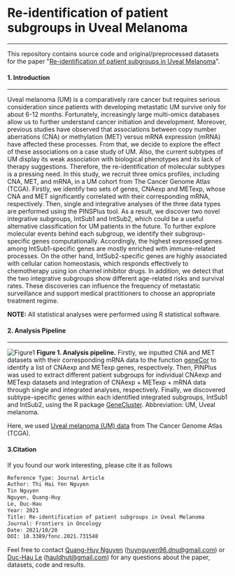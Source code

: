 # Re-identification of patient subgroups in Uveal Melanoma
---
This repository contains source code and original/preprocessed datasets for the paper "[Re-identification of patient subgroups in Uveal Melanoma](https://www.frontiersin.org/articles/10.3389/fonc.2021.731548/full)". 
#### 1. Introduction
---
Uveal melanoma (UM) is a comparatively rare cancer but requires serious consideration since patients with developing metastatic UM survive only for about 6-12 months. Fortunately, increasingly large multi-omics databases allow us to further understand cancer initiation and development. Moreover, previous studies have observed that associations between copy number aberrations (CNA) or methylation (MET) versus mRNA expression (mRNA) have affected these processes. From that, we decide to explore the effect of these associations on a case study of UM. Also, the current subtypes of UM display its weak association with biological phenotypes and its lack of therapy suggestions. Therefore, the re-identification of molecular subtypes is a pressing need. In this study, we recruit three omics profiles, including CNA, MET, and mRNA, in a UM cohort from The Cancer Genome Atlas (TCGA). Firstly, we identify two sets of genes, CNAexp and METexp, whose CNA and MET significantly correlated with their corresponding mRNA, respectively. Then, single and integrative analyses of the three data types are performed using the PINSPlus tool. As a result, we discover two novel integrative subgroups, IntSub1 and IntSub2, which could be a useful alternative classification for UM patients in the future. To further explore molecular events behind each subgroup, we identify their subgroup-specific genes computationally. Accordingly, the highest expressed genes among IntSub1-specific genes are mostly enriched with immune-related processes. On the other hand, IntSub2-specific genes are highly associated with cellular cation homeostasis, which responds effectively to chemotherapy using ion channel inhibitor drugs. In addition, we detect that the two integrative subgroups show different age-related risks and survival rates. These discoveries can influence the frequency of metastatic surveillance and support medical practitioners to choose an appropriate treatment regime.

**NOTE:** All statistical analyses were performed using R statistical software.

#### 2. Analysis Pipeline
---
![Figure1](https://imgur.com/aRe4ca7.png)
**Figure 1. Analysis pipeline.** Firstly, we inputted CNA and MET datasets with their corresponding mRNA data to the function [geneCor](https://github.com/huynguyen250896/geneCor) to identify a list of CNAexp and METexp genes, respectively. Then, PINPlus was used to extract different patient subgroups for individual CNAexp and METexp datasets and integration of CNAexp + METexp + mRNA data through single and integrated analyses, respectively. Finally, we discovered subtype-specific genes within each identified integrated subgroups, IntSub1 and IntSub2, using the R package [GeneCluster](https://github.com/huynguyen250896/GeneCluster). Abbreviation: UM, Uveal melanoma.

Here, we used [Uveal melanoma (UM) data](https://www.cell.com/cancer-cell/fulltext/S1535-6108(17)30295-7#secsectitle0110) from The Cancer Genome Atlas (TCGA).

#### 3.Citation
If you found our work interesting, please cite it as follows
```sh
Reference Type: Journal Article
Author: Thi Hai Yen Nguyen
Tin Nguyen
Nguyen, Quang-Huy
Le, Duc-Hau
Year: 2021
Title: Re-identification of patient subgroups in Uveal Melanoma
Journal: Frontiers in Oncology
Date: 2021/10/20
DOI: 10.3389/fonc.2021.731548
```

Feel free to contact [Quang-Huy Nguyen](https://github.com/huynguyen250896) (huynguyen96.dnu@gmail.com) or [Duc-Hau Le](https://github.com/hauldhut) (hauldhut@gmail.com) for any questions about the paper, datasets, code and results.


